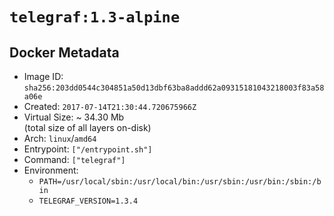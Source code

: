 # `telegraf:1.3-alpine`

## Docker Metadata

- Image ID: `sha256:203dd0544c304851a50d13dbf63ba8addd62a09315181043218003f83a58a06e`
- Created: `2017-07-14T21:30:44.720675966Z`
- Virtual Size: ~ 34.30 Mb  
  (total size of all layers on-disk)
- Arch: `linux`/`amd64`
- Entrypoint: `["/entrypoint.sh"]`
- Command: `["telegraf"]`
- Environment:
  - `PATH=/usr/local/sbin:/usr/local/bin:/usr/sbin:/usr/bin:/sbin:/bin`
  - `TELEGRAF_VERSION=1.3.4`
